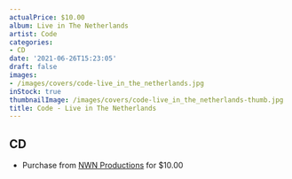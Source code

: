 ```yaml
---
actualPrice: $10.00
album: Live in The Netherlands
artist: Code
categories:
- CD
date: '2021-06-26T15:23:05'
draft: false
images:
- /images/covers/code-live_in_the_netherlands.jpg
inStock: true
thumbnailImage: /images/covers/code-live_in_the_netherlands-thumb.jpg
title: Code - Live in The Netherlands
---
```


## CD
* Purchase from [NWN Productions](http://shop.nwnprod.com/index.php?route=product/product&path=93&product_id=5716&sort=pd.name&order=ASC) for $10.00
